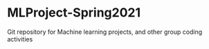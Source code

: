 # MLProject-Spring2021
Git repository for Machine learning projects, and other group coding activities

